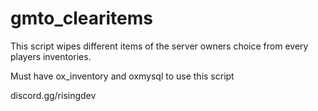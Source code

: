 # gmto_clearitems
This script wipes different items of the server owners choice from every players inventories.

Must have ox_inventory and oxmysql to use this script

discord.gg/risingdev
